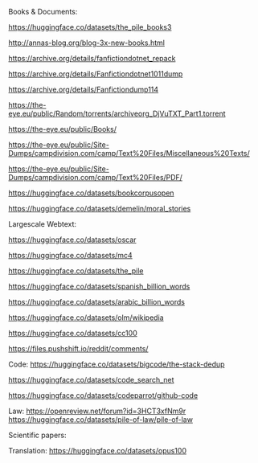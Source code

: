 
Books & Documents:


https://huggingface.co/datasets/the_pile_books3

http://annas-blog.org/blog-3x-new-books.html

https://archive.org/details/fanfictiondotnet_repack

https://archive.org/details/Fanfictiondotnet1011dump

https://archive.org/details/Fanfictiondump114

https://the-eye.eu/public/Random/torrents/archiveorg_DjVuTXT_Part1.torrent

https://the-eye.eu/public/Books/


https://the-eye.eu/public/Site-Dumps/campdivision.com/camp/Text%20Files/Miscellaneous%20Texts/

https://the-eye.eu/public/Site-Dumps/campdivision.com/camp/Text%20Files/PDF/

https://huggingface.co/datasets/bookcorpusopen

https://huggingface.co/datasets/demelin/moral_stories


Largescale Webtext:

https://huggingface.co/datasets/oscar

https://huggingface.co/datasets/mc4

https://huggingface.co/datasets/the_pile

https://huggingface.co/datasets/spanish_billion_words

https://huggingface.co/datasets/arabic_billion_words

https://huggingface.co/datasets/olm/wikipedia

https://huggingface.co/datasets/cc100

https://files.pushshift.io/reddit/comments/




Code:
https://huggingface.co/datasets/bigcode/the-stack-dedup

https://huggingface.co/datasets/code_search_net

https://huggingface.co/datasets/codeparrot/github-code

Law:
https://openreview.net/forum?id=3HCT3xfNm9r
https://huggingface.co/datasets/pile-of-law/pile-of-law



Scientific papers:

Translation:
https://huggingface.co/datasets/opus100

